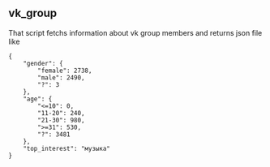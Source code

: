 ## vk_group

That script fetchs information about vk group members and returns json file like
```
{
    "gender": {
        "female": 2738,
        "male": 2490,
        "?": 3
    },
    "age": {
        "<=10": 0,
        "11-20": 240,
        "21-30": 980,
        ">=31": 530,
        "?": 3481
    },
    "top_interest": "музыка"
}
```
